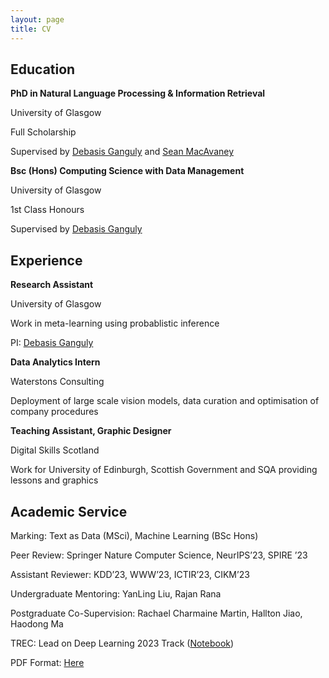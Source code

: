 ```yaml
---
layout: page
title: CV
---
```


<h2>Education</h2>

<b>PhD in Natural Language Processing & Information Retrieval</b>

University of Glasgow 

Full Scholarship

Supervised by <a href="https://gdebasis.github.io/">Debasis Ganguly</a> and <a href="https://macavaney.us/">Sean MacAvaney</a>

<b>Bsc (Hons) Computing Science with Data Management</b>

University of Glasgow 

1st Class Honours

Supervised by <a href="https://gdebasis.github.io/">Debasis Ganguly</a>

<h2>Experience</h2>

<b>Research Assistant</b>

University of Glasgow 

Work in meta-learning using probablistic inference

PI: <a href="https://gdebasis.github.io/">Debasis Ganguly</a>

<b>Data Analytics Intern</b>

Waterstons Consulting 

Deployment of large scale vision models, data curation and optimisation of company procedures

<b>Teaching Assistant, Graphic Designer</b>

Digital Skills Scotland

Work for University of Edinburgh, Scottish Government and SQA providing lessons and graphics

<h2>Academic Service</h2>

Marking: Text as Data (MSci), Machine Learning (BSc Hons)

Peer Review: Springer Nature Computer Science, NeurIPS’23, SPIRE ’23

Assistant Reviewer: KDD’23, WWW’23, ICTIR’23, CIKM’23

Undergraduate Mentoring: YanLing Liu, Rajan Rana

Postgraduate Co-Supervision: Rachael Charmaine Martin, Hallton Jiao, Haodong Ma

TREC: Lead on Deep Learning 2023 Track (<a href='https://parry-parry.github.io/assets/pdf/dl23.pdf'>Notebook</a>)


PDF Format: <a href='https://parry-parry.github.io/assets/pdf/cv.pdf'>Here</a>